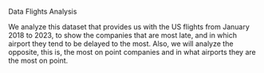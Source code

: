 Data Flights Analysis

We analyze this dataset that provides us with the US flights from January 2018 to 2023, to show the 
companies that are most late, and in which airport they tend to be delayed to the most. Also, we will
analyze the opposite, this is, the most on point companies and in what airports they are the most on 
point. 